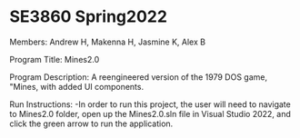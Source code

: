 # SE3860 Spring2022

Members: Andrew H, Makenna H, Jasmine K, Alex B

Program Title: Mines2.0

Program Description: A reengineered version of the 1979 DOS game, "Mines, with added UI components.
 
Run Instructions: 
-In order to run this project, the user will need to navigate to Mines2.0 folder, open up the Mines2.0.sln file in Visual Studio 2022, and click the green arrow to run the application. 
